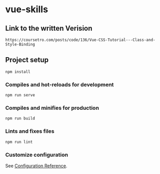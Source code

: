 # vue-skills

## Link to the written Verision
```
https://coursetro.com/posts/code/136/Vue-CSS-Tutorial---Class-and-Style-Binding
```

## Project setup
```
npm install
```

### Compiles and hot-reloads for development
```
npm run serve
```

### Compiles and minifies for production
```
npm run build
```

### Lints and fixes files
```
npm run lint
```

### Customize configuration
See [Configuration Reference](https://cli.vuejs.org/config/).
